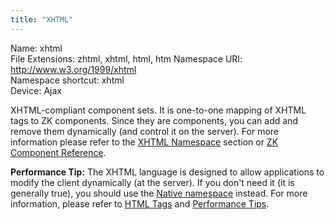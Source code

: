 ```yaml
---
title: "XHTML"
---
```


Name: xhtml  
File Extensions: zhtml, xhtml, html, htm
Namespace URI: http://www.w3.org/1999/xhtml  
Namespace shortcut: xhtml  
Device: Ajax

XHTML-compliant component sets. It is one-to-one mapping of XHTML tags
to ZK components. Since they are components, you can add and remove them
dynamically (and control it on the server). For more information please
refer to the [XHTML Namespace](/zuml_ref/xhtml) section or
[ZK Component Reference]({{site.baseurl}}/zk_component_ref/xhtml_components).

**Performance Tip:** The XHTML language is designed to allow
applications to modify the client dynamically (at the server). If you
don't need it (it is generally true), you should use the [Native namespace](/zuml_ref/native) instead.
For more information, please refer to [HTML Tags]({{site.baseurl}}/zk_dev_ref/ui_patterns/html_tags) and
[Performance Tips]({{site.baseurl}}/zk_dev_ref/performance_tips/use_native_namespace_instead_of_xhtml_namespace).


